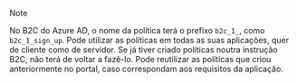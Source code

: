 > [!NOTE]
> No B2C do Azure AD, o nome da política terá o prefixo `b2c_1_`, como `b2c_1_sign_up`.  Pode utilizar as políticas em todas as suas aplicações, quer de cliente como de servidor.  Se já tiver criado políticas noutra instrução B2C, não terá de voltar a fazê-lo. Pode reutilizar as políticas que criou anteriormente no portal, caso correspondam aos requisitos da aplicação.
> 
> 



<!--HONumber=Nov16_HO2-->


